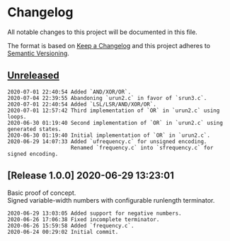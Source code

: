 # Changelog
All notable changes to this project will be documented in this file.

The format is based on [Keep a Changelog](http://keepachangelog.com/en/1.0.0/)
and this project adheres to [Semantic Versioning](http://semver.org/spec/v2.0.0.html).

## [Unreleased]

```
2020-07-01 22:40:54 Added `AND/XOR/OR`.
2020-07-04 22:39:55 Abandoning `urun2.c` in favor of `srun3.c`.
2020-07-01 22:40:54 Added `LSL/LSR/AND/XOR/OR`.
2020-07-01 12:57:42 Third implementation of `OR` in `urun2.c` using loops.
2020-06-30 01:19:40 Second implementation of `OR` in `urun2.c` using generated states.
2020-06-30 01:19:40 Initial implementation of `OR` in `urun2.c`.
2020-06-29 14:07:33 Added `ufrequency.c` for unsigned encoding.
                    Renamed `frequency.c` into `sfrequency.c` for signed encoding. 
```

## [Release 1.0.0] 2020-06-29 13:23:01

Basic proof of concept.  
Signed variable-width numbers with configurable runlength terminator.  

```
2020-06-29 13:03:05 Added support for negative numbers.
2020-06-26 17:06:38 Fixed incomplete terminator.
2020-06-26 15:59:58 Added `frequency.c`.
2020-06-24 00:29:02 Initial commit.
```

[Unreleased]: /RockingShip/armonika/compare/v1.0.0...HEAD

